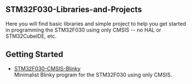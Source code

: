 ## STM32F030-Libraries-and-Projects
Here you will find basic libraries and simple project to help you get started in programming the STM32F030 using only CMSIS -- no HAL or STM32CubeIDE, etc.


## Getting Started
+ [STM32F030-CMSIS-Blinky](https://github.com/sandynomike/STM32F030-CMSIS-Blinky)<br>
Minimalist Blinky program for the STM32F030 using only CMSIS.
